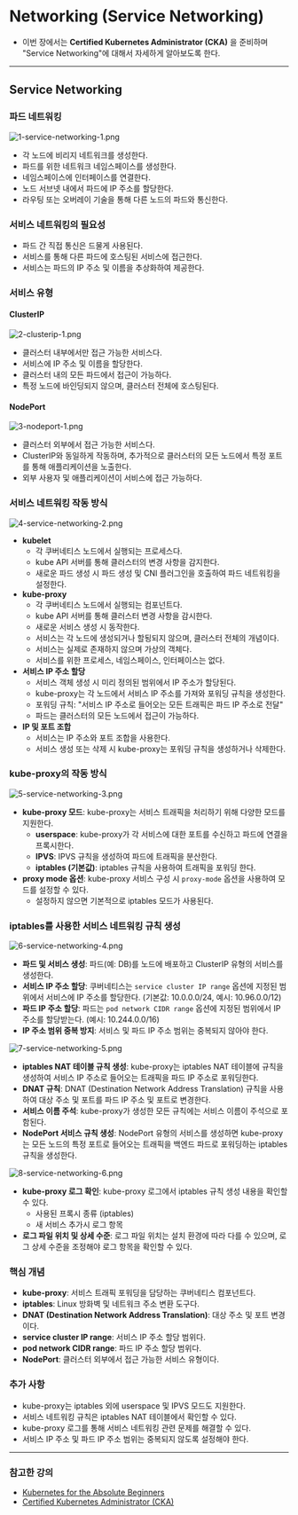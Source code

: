 # Networking (Service Networking)

- 이번 장에서는 **Certified Kubernetes Administrator (CKA)** 을 준비하며 "Service Networking"에 대해서 자세하게 알아보도록 한다.

---

## Service Networking

### 파드 네트워킹

![1-service-networking-1.png](images%2F1-service-networking-1.png)

- 각 노드에 비리지 네트워크를 생성한다.
- 파드를 위한 네트워크 네임스페이스를 생성한다.
- 네임스페이스에 인터페이스를 연결한다.
- 노드 서브넷 내에서 파드에 IP 주소를 할당한다.
- 라우팅 또는 오버레이 기술을 통해 다른 노드의 파드와 통신한다.

### 서비스 네트워킹의 필요성

- 파드 간 직접 통신은 드물게 사용된다.
- 서비스를 통해 다른 파드에 호스팅된 서비스에 접근한다.
- 서비스는 파드의 IP 주소 및 이름을 추상화하여 제공한다.

### 서비스 유형

#### ClusterIP

![2-clusterip-1.png](images%2F2-clusterip-1.png)

- 클러스터 내부에서만 접근 가능한 서비스다.
- 서비스에 IP 주소 및 이름을 할당한다.
- 클러스터 내의 모든 파드에서 접근이 가능하다.
- 특정 노드에 바인딩되지 않으며, 클러스터 전체에 호스팅된다.

#### NodePort

![3-nodeport-1.png](images%2F3-nodeport-1.png)

- 클러스터 외부에서 접근 가능한 서비스다.
- ClusterIP와 동일하게 작동하며, 추가적으로 클러스터의 모든 노드에서 특정 포트를 통해 애플리케이션을 노출한다.
- 외부 사용자 및 애플리케이션이 서비스에 접근 가능하다.

### 서비스 네트워킹 작동 방식

![4-service-networking-2.png](images%2F4-service-networking-2.png)

- **kubelet**
  - 각 쿠버네티스 노드에서 실행되는 프로세스다.
  - kube API 서버를 통해 클러스터의 변경 사항을 감지한다.
  - 새로운 파드 생성 시 파드 생성 및 CNI 플러그인을 호출하여 파드 네트워킹을 설정한다.
- **kube-proxy**
  - 각 쿠버네티스 노드에서 실행되는 컴포넌트다.
  - kube API 서버를 통해 클러스터 변경 사항을 감시한다.
  - 새로운 서비스 생성 시 동작한다.
  - 서비스는 각 노드에 생성되거나 할됭되지 않으며, 클러스터 전체의 개념이다.
  - 서비스는 실제로 존재하지 않으며 가상의 객체다.
  - 서비스를 위한 프로세스, 네임스페이스, 인터페이스는 없다.
- **서비스 IP 주소 할당**
  - 서비스 객체 생성 시 미리 정의된 범위에서 IP 주소가 할당된다.
  - kube-proxy는 각 노드에서 서비스 IP 주소를 가져와 포워딩 규칙을 생성한다.
  - 포워딩 규칙: "서비스 IP 주소로 들어오는 모든 트래픽은 파드 IP 주소로 전달"
  - 파드는 클러스터의 모든 노드에서 접근이 가능하다.
- **IP 및 포트 조합**
  - 서비스는 IP 주소와 포트 조합을 사용한다.
  - 서비스 생성 또는 삭제 시 kube-proxy는 포워딩 규칙을 생성하거나 삭제한다.

### kube-proxy의 작동 방식

![5-service-networking-3.png](images%2F5-service-networking-3.png)

- **kube-proxy 모드**: kube-proxy는 서비스 트래픽을 처리하기 위해 다양한 모드를 지원한다.
  - **userspace**: kube-proxy가 각 서비스에 대한 포트를 수신하고 파드에 연결을 프록시한다.
  - **IPVS**: IPVS 규칙을 생성하여 파드에 트래픽을 분산한다.
  - **iptables (기본값)**: iptables 규칙을 사용하여 트래픽을 포워딩 한다.
- **proxy mode 옵션**: kube-proxy 서비스 구성 시 `proxy-mode` 옵션을 사용하여 모드를 설정할 수 있다. 
  - 설정하지 않으면 기본적으로 iptables 모드가 사용된다.

### iptables를 사용한 서비스 네트워킹 규칙 생성

![6-service-networking-4.png](images%2F6-service-networking-4.png)

- **파드 및 서비스 생성**: 파드(예: DB)를 노드에 배포하고 ClusterIP 유형의 서비스를 생성한다.
- **서비스 IP 주소 할당**: 쿠버네티스는 `service cluster IP range` 옵션에 지정된 범위에서 서비스에 IP 주소를 할당한다. (기본값: 10.0.0.0/24, 예시: 10.96.0.0/12)
- **파드 IP 주소 할당**: 파드는 `pod network CIDR range` 옵션에 지정된 범위에서 IP 주소를 할당받는다. (예시: 10.244.0.0/16)
- **IP 주소 범위 중복 방지**: 서비스 및 파드 IP 주소 범위는 중복되지 않아야 한다.

![7-service-networking-5.png](images%2F7-service-networking-5.png)

- **iptables NAT 테이블 규칙 생성**: kube-proxy는 iptables NAT 테이블에 규칙을 생성하여 서비스 IP 주소로 들어오는 트래픽을 파드 IP 주소로 포워딩한다.
- **DNAT 규칙**: DNAT (Destination Network Address Translation) 규칙을 사용하여 대상 주소 및 포트를 파드 IP 주소 및 포트로 변경한다.
- **서비스 이름 주석**: kube-proxy가 생성한 모든 규칙에는 서비스 이름이 주석으로 포함된다.
- **NodePort 서비스 규칙 생성**: NodePort 유형의 서비스를 생성하면 kube-proxy는 모든 노드의 특정 포트로 들어오는 트래픽을 백엔드 파드로 포워딩하는 iptables 규칙을 생성한다.

![8-service-networking-6.png](images%2F8-service-networking-6.png)

- **kube-proxy 로그 확인**: kube-proxy 로그에서 iptables 규칙 생성 내용을 확인할 수 있다.
  - 사용된 프록시 종류 (iptables)
  - 새 서비스 추가시 로그 항목
- **로그 파일 위치 및 상세 수준**: 로그 파일 위치는 설치 환경에 따라 다를 수 있으며, 로그 상세 수준을 조정해야 로그 항목을 확인할 수 있다.

### 핵심 개념

- **kube-proxy**: 서비스 트래픽 포워딩을 담당하는 쿠버네티스 컴포넌트다.
- **iptables**: Linux 방화벽 및 네트워크 주소 변환 도구다.
- **DNAT (Destination Network Address Translation)**: 대상 주소 및 포트 변경이다.
- **service cluster IP range**: 서비스 IP 주소 할당 범위다.
- **pod network CIDR range**: 파드 IP 주소 할당 범위다.
- **NodePort**: 클러스터 외부에서 접근 가능한 서비스 유형이다.

### 추가 사항

- kube-proxy는 iptables 외에 userspace 및 IPVS 모드도 지원한다.
- 서비스 네트워킹 규칙은 iptables NAT 테이블에서 확인할 수 있다.
- kube-proxy 로그를 통해 서비스 네트워킹 관련 문제를 해결할 수 있다.
- 서비스 IP 주소 및 파드 IP 주소 범위는 중복되지 않도록 설정해야 한다.

---

### 참고한 강의

- [Kubernetes for the Absolute Beginners](https://www.udemy.com/course/learn-kubernetes)
- [Certified Kubernetes Administrator (CKA)](https://www.udemy.com/course/certified-kubernetes-administrator-with-practice-tests)